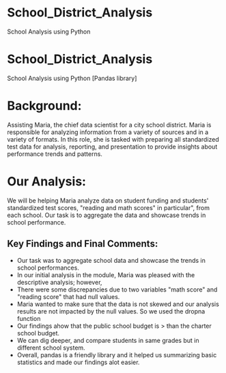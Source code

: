 # School_District_Analysis
School Analysis using Python
# School_District_Analysis
School Analysis using Python [Pandas library]

# Background:
Assisting Maria, the chief data scientist for a city school district.
Maria is responsible for analyzing information from a variety of sources and in a variety of formats.
In this role, she is tasked with preparing all standardized test data for analysis, reporting, and presentation to provide insights about performance trends and patterns.

# Our Analysis:
We will be helping Maria analyze data on student funding and students' standardized test scores, "reading and math scores" in particular", from each school.
Our task is to aggregate the data and showcase trends in school performance.

## Key Findings and Final Comments:
* Our task was to aggregate school data and showcase the trends in school performances. 
* In our initial analysis in the module, Maria was pleased with the descriptive analysis; however,
* There were some discrepancies due to two variables "math score" and "reading score" that had null values.
* Maria wanted to make sure that the data is not skewed and our analysis results are not impacted by the null values. So we used the dropna function
* Our findings ahow that the public school budget is > than the charter school budget.
* We can dig deeper, and compare students in same grades but in different school system.
* Overall, pandas is a friendly library and it helped us summarizing basic statistics and made our findings alot easier.
